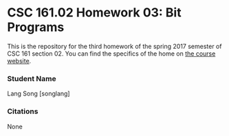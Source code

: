 # CSC 161.02 Homework 03: Bit Programs
This is the repository for the third homework of the spring 2017 semester of CSC 161 section 02.
You can find the specifics of the home on [the course website](http://www.cs.grinnell.edu/~klingeti/courses/s2017/csc161/homeworks/04-bit-programs).

### Student Name
Lang Song  [songlang]

### Citations
None
